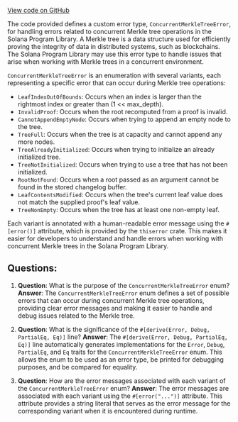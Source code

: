[View code on GitHub](https://github.com/solana-labs/solana-program-library/libraries/concurrent-merkle-tree/src/error.rs)

The code provided defines a custom error type, `ConcurrentMerkleTreeError`, for handling errors related to concurrent Merkle tree operations in the Solana Program Library. A Merkle tree is a data structure used for efficiently proving the integrity of data in distributed systems, such as blockchains. The Solana Program Library may use this error type to handle issues that arise when working with Merkle trees in a concurrent environment.

`ConcurrentMerkleTreeError` is an enumeration with several variants, each representing a specific error that can occur during Merkle tree operations:

- `LeafIndexOutOfBounds`: Occurs when an index is larger than the rightmost index or greater than (1 << max_depth).
- `InvalidProof`: Occurs when the root recomputed from a proof is invalid.
- `CannotAppendEmptyNode`: Occurs when trying to append an empty node to the tree.
- `TreeFull`: Occurs when the tree is at capacity and cannot append any more nodes.
- `TreeAlreadyInitialized`: Occurs when trying to initialize an already initialized tree.
- `TreeNotInitialized`: Occurs when trying to use a tree that has not been initialized.
- `RootNotFound`: Occurs when a root passed as an argument cannot be found in the stored changelog buffer.
- `LeafContentsModified`: Occurs when the tree's current leaf value does not match the supplied proof's leaf value.
- `TreeNonEmpty`: Occurs when the tree has at least one non-empty leaf.

Each variant is annotated with a human-readable error message using the `#[error()]` attribute, which is provided by the `thiserror` crate. This makes it easier for developers to understand and handle errors when working with concurrent Merkle trees in the Solana Program Library.
## Questions: 
 1. **Question**: What is the purpose of the `ConcurrentMerkleTreeError` enum?
   **Answer**: The `ConcurrentMerkleTreeError` enum defines a set of possible errors that can occur during concurrent Merkle tree operations, providing clear error messages and making it easier to handle and debug issues related to the Merkle tree.

2. **Question**: What is the significance of the `#[derive(Error, Debug, PartialEq, Eq)]` line?
   **Answer**: The `#[derive(Error, Debug, PartialEq, Eq)]` line automatically generates implementations for the `Error`, `Debug`, `PartialEq`, and `Eq` traits for the `ConcurrentMerkleTreeError` enum. This allows the enum to be used as an error type, be printed for debugging purposes, and be compared for equality.

3. **Question**: How are the error messages associated with each variant of the `ConcurrentMerkleTreeError` enum?
   **Answer**: The error messages are associated with each variant using the `#[error("...")]` attribute. This attribute provides a string literal that serves as the error message for the corresponding variant when it is encountered during runtime.